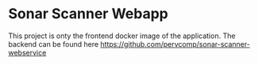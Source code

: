 # Sonar Scanner Webapp  


This project is onty the frontend docker image of the application. 
The backend can be found here https://github.com/pervcomp/sonar-scanner-webservice 

